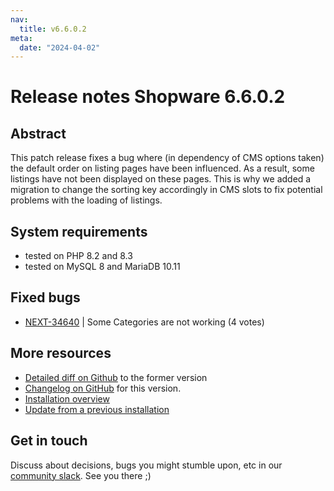 ```yaml
---
nav:
  title: v6.6.0.2
meta:
  date: "2024-04-02"
---
```

# Release notes Shopware 6.6.0.2

## Abstract

This patch release fixes a bug where (in dependency of CMS options taken) the default order on listing pages have been influenced. As a result, some listings have not been displayed on these pages. This is why we added a migration to change the sorting key accordingly in CMS slots to fix potential problems with the loading of listings.

## System requirements

* tested on PHP 8.2 and 8.3
* tested on MySQL 8 and MariaDB 10.11

## Fixed bugs

* [NEXT-34640](https://issues.shopware.com/issues/NEXT-34640) | Some Categories are not working (4 votes)

## More resources

* [Detailed diff on Github](https://github.com/shopware/shopware/compare/v6.6.0.1...v6.6.0.2) to the former version
* [Changelog on GitHub](https://github.com/shopware/shopware/blob/v6.6.0.2/CHANGELOG.md) for this version.
* [Installation overview](https://developer.shopware.com/docs/guides/installation/)
* [Update from a previous installation](https://developer.shopware.com/docs/guides/installation/template.html#update-shopware)

## Get in touch

Discuss about decisions, bugs you might stumble upon, etc in our [community slack](https://slack.shopware.com). See you there ;)
